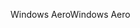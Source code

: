 <span data-ttu-id="5116d-101">Windows Aero</span><span class="sxs-lookup"><span data-stu-id="5116d-101">Windows Aero</span></span>